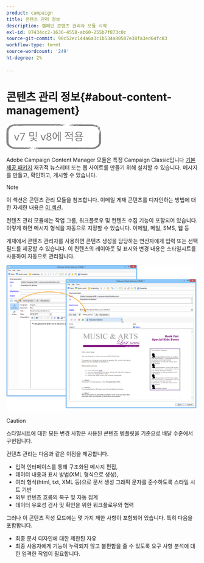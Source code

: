 ```yaml
---
product: campaign
title: 콘텐츠 관리 정보
description: 캠페인 콘텐츠 관리자 모듈 시작
exl-id: 87434cc2-1636-4558-ab60-255b7f873c0c
source-git-commit: 90c52ec144a6a3c1b534a80507e38fa3ed64fc83
workflow-type: tm+mt
source-wordcount: '249'
ht-degree: 2%

---
```


# 콘텐츠 관리 정보{#about-content-management}

![](../../assets/common.svg)

Adobe Campaign Content Manager 모듈은 특정 Campaign Classic입니다 [기본 제공 패키지](../../installation/using/installing-campaign-standard-packages.md) 재귀적 뉴스레터 또는 웹 사이트를 만들기 위해 설치할 수 있습니다. 메시지를 만들고, 확인하고, 게시할 수 있습니다.

>[!NOTE]
>
>이 섹션은 콘텐츠 관리 모듈을 참조합니다. 이메일 게재 콘텐츠를 디자인하는 방법에 대한 자세한 내용은 [이 섹션](defining-the-email-content.md).

컨텐츠 관리 모듈에는 작업 그룹, 워크플로우 및 컨텐츠 수집 기능이 포함되어 있습니다. 이렇게 하면 메시지 형식을 자동으로 지정할 수 있습니다. 이메일, 메일, SMS, 웹 등

게재에서 콘텐츠 관리자를 사용하면 콘텐츠 생성을 담당하는 연산자에게 입력 또는 선택 필드를 제공할 수 있습니다. 이 컨텐츠의 레이아웃 및 표시와 변경 내용은 스타일시트를 사용하여 자동으로 관리됩니다.

![](assets/s_ncs_content_create_content_sample.png)

>[!CAUTION]
>
>스타일시트에 대한 모든 변경 사항은 사용된 콘텐츠 템플릿을 기준으로 배달 수준에서 구현됩니다.

컨텐츠 관리는 다음과 같은 이점을 제공합니다.

* 입력 인터페이스를 통해 구조화된 메시지 편집,
* 데이터 내용과 표시 방법(XML 형식으로 생성),
* 여러 형식(html, txt, XML 등)으로 문서 생성 그래픽 문자를 준수하도록 스타일 시트 기반
* 외부 컨텐츠 흐름의 복구 및 자동 집계
* 데이터 유효성 검사 및 확인을 위한 워크플로우와 협력

그러나 이 콘텐츠 작성 모드에는 몇 가지 제한 사항이 포함되어 있습니다. 특히 다음을 포함합니다.

* 최종 문서 디자인에 대한 제한된 자유
* 최종 사용자에게 기능이 누락되지 않고 불편함을 줄 수 있도록 요구 사항 분석에 대한 엄격한 작업이 필요합니다.
